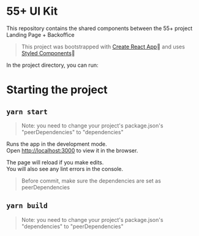 # 55+ UI Kit

This repository contains the shared components between the 55+ project Landing Page + Backoffice

> This project was bootstrapped with [Create React App](https://github.com/facebook/create-react-app)🚀 and uses [Styled Components](https://styled-components.com/docs)🌟

In the project directory, you can run:

# Starting the project
## `yarn start`
> Note: you need to change your project's package.json's "peerDependencies" to "dependencies"

Runs the app in the development mode.<br />
Open [http://localhost:3000](http://localhost:3000) to view it in the browser.

The page will reload if you make edits.<br />
You will also see any lint errors in the console.

> Before commit, make sure the dependencies are set as peerDependencies


## `yarn build`

> Note: you need to change your project's package.json's "dependencies" to "peerDependencies"
